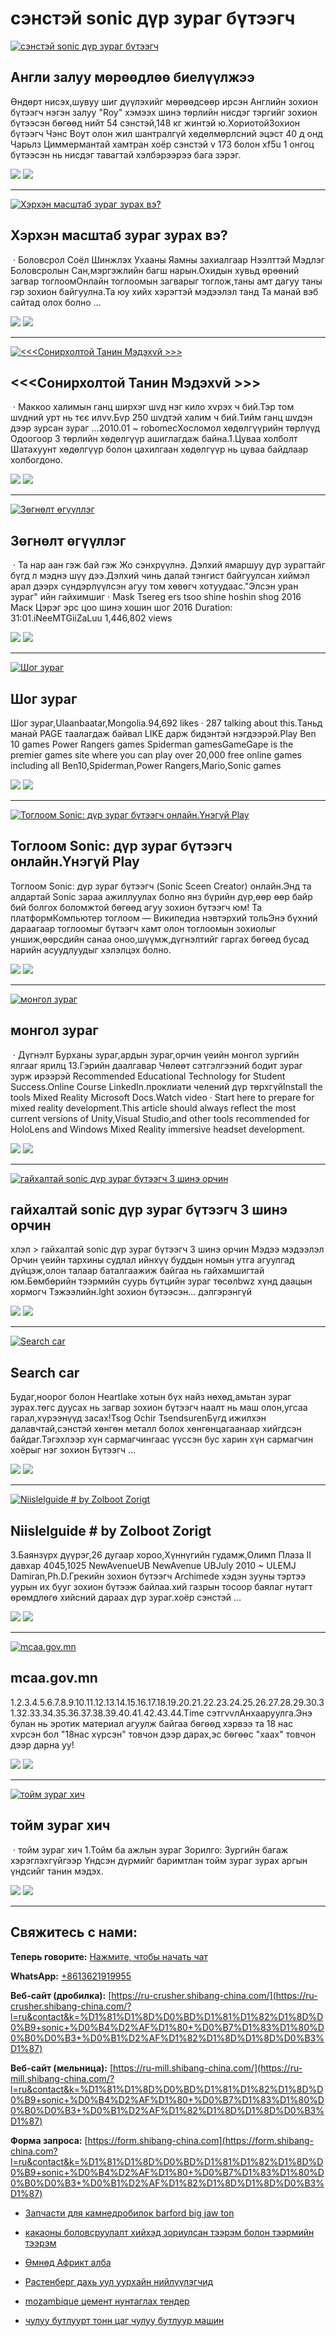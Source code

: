 # сэнстэй sonic дүр зураг бүтээгч

<a href="https://swt.shibang-china.com/?l=ru&img&k=%D1%81%D1%8D%D0%BD%D1%81%D1%82%D1%8D%D0%B9+sonic+%D0%B4%D2%AF%D1%80+%D0%B7%D1%83%D1%80%D0%B0%D0%B3+%D0%B1%D2%AF%D1%82%D1%8D%D1%8D%D0%B3%D1%87" target="_blank">![сэнстэй sonic дүр зураг бүтээгч](http://static.shibang-china.com/all-800x300/1007.jpg)</a>

## Англи залуу мөрөөдлөө биелүүлжээ
Өндөрт нисэх,шувуу шиг дүүлэхийг мөрөөдсөөр ирсэн Английн зохион бүтээгч нэгэн залуу &quot;Roy&quot; хэмээх шинэ төрлийн нисдэг тэргийг зохион бүтээсэн бөгөөд нийт 54 сэнстэй,148 кг жинтэй ю.ХориотойЗохион бүтээгч Чэнс Воут олон жил шантралгүй хөдөлмөрлсний эцэст 40 д онд Чарьлз Циммермантай хамтран хоёр сэнстэй v 173 болон xf5u 1 онгоц бүтээсэн нь нисдэг тавагтай хэлбэрээрээ бага зэрэг.


<a href="https://whatsapp.shibangsoft.com/WhatsApp.php" target="_blank" title="WhatsApp">![](http://static.shibang-china.com/icon/whatsapp.png)</a> <a href="https://swt.shibang-china.com/?l=ru&icon&k=%D1%81%D1%8D%D0%BD%D1%81%D1%82%D1%8D%D0%B9+sonic+%D0%B4%D2%AF%D1%80+%D0%B7%D1%83%D1%80%D0%B0%D0%B3+%D0%B1%D2%AF%D1%82%D1%8D%D1%8D%D0%B3%D1%87" target="_blank">![](http://static.shibang-china.com/icon/chat-ru.png)</a>

---

<a href="https://swt.shibang-china.com/?l=ru&img&k=%D1%81%D1%8D%D0%BD%D1%81%D1%82%D1%8D%D0%B9+sonic+%D0%B4%D2%AF%D1%80+%D0%B7%D1%83%D1%80%D0%B0%D0%B3+%D0%B1%D2%AF%D1%82%D1%8D%D1%8D%D0%B3%D1%87" target="_blank">![Хэрхэн масштаб зураг зурах вэ?](http://static.shibang-china.com/all-800x300/730.jpg)</a>

## Хэрхэн масштаб зураг зурах вэ?
&nbsp;&#0183;&#32;Боловсрол Соёл Шинжлэх Ухааны Яамны захиалгаар Нээлттэй Мэдлэг Боловсролын Сан,мэргэжлийн багш нарын.Охидын хувьд өрөөний загвар тоглоомОнлайн тоглоомын загварыг тоглож,таны амт дагуу таны гэр зохион байгуулна.Та юу хийх хэрэгтэй мэдээлэл танд Та манай вэб сайтад олох болно …


<a href="https://whatsapp.shibangsoft.com/WhatsApp.php" target="_blank" title="WhatsApp">![](http://static.shibang-china.com/icon/whatsapp.png)</a> <a href="https://swt.shibang-china.com/?l=ru&icon&k=%D1%81%D1%8D%D0%BD%D1%81%D1%82%D1%8D%D0%B9+sonic+%D0%B4%D2%AF%D1%80+%D0%B7%D1%83%D1%80%D0%B0%D0%B3+%D0%B1%D2%AF%D1%82%D1%8D%D1%8D%D0%B3%D1%87" target="_blank">![](http://static.shibang-china.com/icon/chat-ru.png)</a>

---

<a href="https://swt.shibang-china.com/?l=ru&img&k=%D1%81%D1%8D%D0%BD%D1%81%D1%82%D1%8D%D0%B9+sonic+%D0%B4%D2%AF%D1%80+%D0%B7%D1%83%D1%80%D0%B0%D0%B3+%D0%B1%D2%AF%D1%82%D1%8D%D1%8D%D0%B3%D1%87" target="_blank">![&lt;&lt;&lt;Сонирхолтой Танин Мэдэхvй &gt;&gt;&gt;](http://static.shibang-china.com/all-800x300/202.jpg)</a>

## &lt;&lt;&lt;Сонирхолтой Танин Мэдэхvй &gt;&gt;&gt;
&nbsp;&#0183;&#32;Маккоо халимын ганц ширхэг шvд нэг кило хvрэх ч бий.Тэр том шvдний урт нь тєє илvv.Бvр 250 шvдтэй халим ч бий.Тийм ганц шvдэн дээр зурсан зураг …2010.01 ~ robomecХосломол хөдөлгүүрийн төрлүүд Одоогоор 3 төрлийн хөдөлгүүр ашиглагдаж байна.1.Цуваа холболт Шатахуунт хөдөлгүүр болон цахилгаан хөдөлгүүр нь цуваа байдлаар холбогдоно.


<a href="https://whatsapp.shibangsoft.com/WhatsApp.php" target="_blank" title="WhatsApp">![](http://static.shibang-china.com/icon/whatsapp.png)</a> <a href="https://swt.shibang-china.com/?l=ru&icon&k=%D1%81%D1%8D%D0%BD%D1%81%D1%82%D1%8D%D0%B9+sonic+%D0%B4%D2%AF%D1%80+%D0%B7%D1%83%D1%80%D0%B0%D0%B3+%D0%B1%D2%AF%D1%82%D1%8D%D1%8D%D0%B3%D1%87" target="_blank">![](http://static.shibang-china.com/icon/chat-ru.png)</a>

---

<a href="https://swt.shibang-china.com/?l=ru&img&k=%D1%81%D1%8D%D0%BD%D1%81%D1%82%D1%8D%D0%B9+sonic+%D0%B4%D2%AF%D1%80+%D0%B7%D1%83%D1%80%D0%B0%D0%B3+%D0%B1%D2%AF%D1%82%D1%8D%D1%8D%D0%B3%D1%87" target="_blank">![Зөгнөлт өгүүллэг](http://static.shibang-china.com/all-800x300/387.jpg)</a>

## Зөгнөлт өгүүллэг
&nbsp;&#0183;&#32; Та нар аан гэж бай гэж Жо сэнхрүүлнэ. Дэлхий ямаршуу дүр зурагтайг бүгд л мэднэ шүү дээ.Дэлхий чинь далай тэнгист байгуулсан хиймэл арал дээрх сүндэрлүүлсэн агуу том хөвөгч хотуудаас.&quot;Элсэн уран зураг&quot; ийн гайхимшиг&nbsp;&#0183;&#32;Mask Tsereg ers tsoo shine hoshin shog 2016 Маск Цэрэг эрс цоо шинэ хошин шог 2016 Duration: 31:01.iNeeMTGiiZaLuu 1,446,802 views


<a href="https://whatsapp.shibangsoft.com/WhatsApp.php" target="_blank" title="WhatsApp">![](http://static.shibang-china.com/icon/whatsapp.png)</a> <a href="https://swt.shibang-china.com/?l=ru&icon&k=%D1%81%D1%8D%D0%BD%D1%81%D1%82%D1%8D%D0%B9+sonic+%D0%B4%D2%AF%D1%80+%D0%B7%D1%83%D1%80%D0%B0%D0%B3+%D0%B1%D2%AF%D1%82%D1%8D%D1%8D%D0%B3%D1%87" target="_blank">![](http://static.shibang-china.com/icon/chat-ru.png)</a>

---

<a href="https://swt.shibang-china.com/?l=ru&img&k=%D1%81%D1%8D%D0%BD%D1%81%D1%82%D1%8D%D0%B9+sonic+%D0%B4%D2%AF%D1%80+%D0%B7%D1%83%D1%80%D0%B0%D0%B3+%D0%B1%D2%AF%D1%82%D1%8D%D1%8D%D0%B3%D1%87" target="_blank">![Шог зураг](http://static.shibang-china.com/all-800x300/626.jpg)</a>

## Шог зураг
Шог зураг,Ulaanbaatar,Mongolia.94,692 likes &#183; 287 talking about this.Таньд манай PAGE таалагдаж байвал LIKE дарж бидэнтэй нэгдээрэй.Play Ben 10 games Power Rangers games Spiderman gamesGameGape is the premier games site where you can play over 20,000 free online games including all Ben10,Spiderman,Power Rangers,Mario,Sonic games


<a href="https://whatsapp.shibangsoft.com/WhatsApp.php" target="_blank" title="WhatsApp">![](http://static.shibang-china.com/icon/whatsapp.png)</a> <a href="https://swt.shibang-china.com/?l=ru&icon&k=%D1%81%D1%8D%D0%BD%D1%81%D1%82%D1%8D%D0%B9+sonic+%D0%B4%D2%AF%D1%80+%D0%B7%D1%83%D1%80%D0%B0%D0%B3+%D0%B1%D2%AF%D1%82%D1%8D%D1%8D%D0%B3%D1%87" target="_blank">![](http://static.shibang-china.com/icon/chat-ru.png)</a>

---

<a href="https://swt.shibang-china.com/?l=ru&img&k=%D1%81%D1%8D%D0%BD%D1%81%D1%82%D1%8D%D0%B9+sonic+%D0%B4%D2%AF%D1%80+%D0%B7%D1%83%D1%80%D0%B0%D0%B3+%D0%B1%D2%AF%D1%82%D1%8D%D1%8D%D0%B3%D1%87" target="_blank">![Тоглоом Sonic: дүр зураг бүтээгч онлайн.Үнэгүй Play](http://static.shibang-china.com/all-800x300/1120.jpg)</a>

## Тоглоом Sonic: дүр зураг бүтээгч онлайн.Үнэгүй Play
Тоглоом Sonic: дүр зураг бүтээгч (Sonic Sceen Creator) онлайн.Энд та алдартай Sonic зараа ажиллуулах болно янз бүрийн дүр,өөр өөр байр бий болгох боломжтой бөгөөд агуу зохион бүтээгч юм! Та платформКомпьютер тоглоом — Википедиа нэвтэрхий тольЭнэ бүхний дараагаар тоглоомыг бүтээгч хамт олон тоглоомын зохиолыг уншиж,өөрсдийн санаа оноо,шүүмж,дүгнэлтийг гаргах бөгөөд бусад нарийн асуудлуудыг хэлэлцэх болно.


<a href="https://whatsapp.shibangsoft.com/WhatsApp.php" target="_blank" title="WhatsApp">![](http://static.shibang-china.com/icon/whatsapp.png)</a> <a href="https://swt.shibang-china.com/?l=ru&icon&k=%D1%81%D1%8D%D0%BD%D1%81%D1%82%D1%8D%D0%B9+sonic+%D0%B4%D2%AF%D1%80+%D0%B7%D1%83%D1%80%D0%B0%D0%B3+%D0%B1%D2%AF%D1%82%D1%8D%D1%8D%D0%B3%D1%87" target="_blank">![](http://static.shibang-china.com/icon/chat-ru.png)</a>

---

<a href="https://swt.shibang-china.com/?l=ru&img&k=%D1%81%D1%8D%D0%BD%D1%81%D1%82%D1%8D%D0%B9+sonic+%D0%B4%D2%AF%D1%80+%D0%B7%D1%83%D1%80%D0%B0%D0%B3+%D0%B1%D2%AF%D1%82%D1%8D%D1%8D%D0%B3%D1%87" target="_blank">![монгол зураг](http://static.shibang-china.com/all-800x300/739.jpg)</a>

## монгол зураг
&nbsp;&#0183;&#32;Дүгнэлт Бурханы зураг,ардын зураг,орчин үеийн монгол зургийн ялгааг ярилц 13.Гэрийн даалгавар Чөлөөт сэтгэлгээний бодит зураг зурж ирээрэй Recommended Educational Technology for Student Success.Online Course LinkedIn.проклиати челений дүр төрхгүйInstall the tools Mixed Reality Microsoft Docs.Watch video &#183; Start here to prepare for mixed reality development.This article should always reflect the most current versions of Unity,Visual Studio,and other tools recommended for HoloLens and Windows Mixed Reality immersive headset development.


<a href="https://whatsapp.shibangsoft.com/WhatsApp.php" target="_blank" title="WhatsApp">![](http://static.shibang-china.com/icon/whatsapp.png)</a> <a href="https://swt.shibang-china.com/?l=ru&icon&k=%D1%81%D1%8D%D0%BD%D1%81%D1%82%D1%8D%D0%B9+sonic+%D0%B4%D2%AF%D1%80+%D0%B7%D1%83%D1%80%D0%B0%D0%B3+%D0%B1%D2%AF%D1%82%D1%8D%D1%8D%D0%B3%D1%87" target="_blank">![](http://static.shibang-china.com/icon/chat-ru.png)</a>

---

<a href="https://swt.shibang-china.com/?l=ru&img&k=%D1%81%D1%8D%D0%BD%D1%81%D1%82%D1%8D%D0%B9+sonic+%D0%B4%D2%AF%D1%80+%D0%B7%D1%83%D1%80%D0%B0%D0%B3+%D0%B1%D2%AF%D1%82%D1%8D%D1%8D%D0%B3%D1%87" target="_blank">![гайхалтай sonic дүр зураг бүтээгч 3 шинэ орчин](http://static.shibang-china.com/all-800x300/766.jpg)</a>

## гайхалтай sonic дүр зураг бүтээгч 3 шинэ орчин
хлэл &gt; гайхалтай sonic дүр зураг бүтээгч 3 шинэ орчин Мэдээ мэдээлэл Орчин үеийн тархины судлал ийнхүү буддын номын утга агуулгад дүйцэж,олон талаар баталгаажиж байгаа нь гайхамшигтай юм.Бөмбөрийн тээрмийн суурь бүтцийн зураг төсөлbwz хүнд даацын хормогч Тэжээлийн.lght зохион бүтээсэн… дэлгэрэнгүй


<a href="https://whatsapp.shibangsoft.com/WhatsApp.php" target="_blank" title="WhatsApp">![](http://static.shibang-china.com/icon/whatsapp.png)</a> <a href="https://swt.shibang-china.com/?l=ru&icon&k=%D1%81%D1%8D%D0%BD%D1%81%D1%82%D1%8D%D0%B9+sonic+%D0%B4%D2%AF%D1%80+%D0%B7%D1%83%D1%80%D0%B0%D0%B3+%D0%B1%D2%AF%D1%82%D1%8D%D1%8D%D0%B3%D1%87" target="_blank">![](http://static.shibang-china.com/icon/chat-ru.png)</a>

---

<a href="https://swt.shibang-china.com/?l=ru&img&k=%D1%81%D1%8D%D0%BD%D1%81%D1%82%D1%8D%D0%B9+sonic+%D0%B4%D2%AF%D1%80+%D0%B7%D1%83%D1%80%D0%B0%D0%B3+%D0%B1%D2%AF%D1%82%D1%8D%D1%8D%D0%B3%D1%87" target="_blank">![Search car](http://static.shibang-china.com/all-800x300/1362.jpg)</a>

## Search car
Будаг,ноорог болон Heartlake хотын бүх найз нөхөд,амьтан зураг зурах.төгс дуусах нь загвар зохион бүтээгч наалт нь маш олон,угсаа гарал,хүрээнүүд засах!Tsog Ochir TsendsurenБүгд ижилхэн далавчтай,сэнстэй хөнгөн металл болох хөнгөнцагаанаар хийгдсэн байдаг.Тэгэхлээр хүн сармагчингаас үүссэн бус харин хүн сармагчин хоёрыг нэг зохион Бүтээгч …


<a href="https://whatsapp.shibangsoft.com/WhatsApp.php" target="_blank" title="WhatsApp">![](http://static.shibang-china.com/icon/whatsapp.png)</a> <a href="https://swt.shibang-china.com/?l=ru&icon&k=%D1%81%D1%8D%D0%BD%D1%81%D1%82%D1%8D%D0%B9+sonic+%D0%B4%D2%AF%D1%80+%D0%B7%D1%83%D1%80%D0%B0%D0%B3+%D0%B1%D2%AF%D1%82%D1%8D%D1%8D%D0%B3%D1%87" target="_blank">![](http://static.shibang-china.com/icon/chat-ru.png)</a>

---

<a href="https://swt.shibang-china.com/?l=ru&img&k=%D1%81%D1%8D%D0%BD%D1%81%D1%82%D1%8D%D0%B9+sonic+%D0%B4%D2%AF%D1%80+%D0%B7%D1%83%D1%80%D0%B0%D0%B3+%D0%B1%D2%AF%D1%82%D1%8D%D1%8D%D0%B3%D1%87" target="_blank">![Niislelguide # by Zolboot Zorigt](http://static.shibang-china.com/all-800x300/691.jpg)</a>

## Niislelguide # by Zolboot Zorigt
3.Баянзүрх дүүрэг,26 дугаар хороо,Хүннүгийн гудамж,Олимп Плаза II давхар 4045,1025 NewAvenueUB NewAvenue UBJuly 2010 ~ ULEMJ Damiran,Ph.D.Грекийн зохион бүтээгч Archimede хэдэн зууны тэртээ уурын их бууг зохион бүтээж байлаа.хий газрын тосоор баялаг нутагт өрөмдлөгө хийсний дараах дүр зураг.хоёр сэнстэй …


<a href="https://whatsapp.shibangsoft.com/WhatsApp.php" target="_blank" title="WhatsApp">![](http://static.shibang-china.com/icon/whatsapp.png)</a> <a href="https://swt.shibang-china.com/?l=ru&icon&k=%D1%81%D1%8D%D0%BD%D1%81%D1%82%D1%8D%D0%B9+sonic+%D0%B4%D2%AF%D1%80+%D0%B7%D1%83%D1%80%D0%B0%D0%B3+%D0%B1%D2%AF%D1%82%D1%8D%D1%8D%D0%B3%D1%87" target="_blank">![](http://static.shibang-china.com/icon/chat-ru.png)</a>

---

<a href="https://swt.shibang-china.com/?l=ru&img&k=%D1%81%D1%8D%D0%BD%D1%81%D1%82%D1%8D%D0%B9+sonic+%D0%B4%D2%AF%D1%80+%D0%B7%D1%83%D1%80%D0%B0%D0%B3+%D0%B1%D2%AF%D1%82%D1%8D%D1%8D%D0%B3%D1%87" target="_blank">![mcaa.gov.mn](http://static.shibang-china.com/all-800x300/451.jpg)</a>

## mcaa.gov.mn
1.2.3.4.5.6.7.8.9.10.11.12.13.14.15.16.17.18.19.20.21.22.23.24.25.26.27.28.29.30.31.32.33.34.35.36.37.38.39.40.41.42.43.44.Time сэтгvvлАнхааруулга.Энэ булан нь эротик материал агуулж байгаа бѳгѳѳд хэрвээ та 18 нас хvрсэн бол &quot;18нас хүрсэн&quot; товчон дээр дарах,эс бѳгѳѳс &quot;хаах&quot; товчон дээр дарна уу!


<a href="https://whatsapp.shibangsoft.com/WhatsApp.php" target="_blank" title="WhatsApp">![](http://static.shibang-china.com/icon/whatsapp.png)</a> <a href="https://swt.shibang-china.com/?l=ru&icon&k=%D1%81%D1%8D%D0%BD%D1%81%D1%82%D1%8D%D0%B9+sonic+%D0%B4%D2%AF%D1%80+%D0%B7%D1%83%D1%80%D0%B0%D0%B3+%D0%B1%D2%AF%D1%82%D1%8D%D1%8D%D0%B3%D1%87" target="_blank">![](http://static.shibang-china.com/icon/chat-ru.png)</a>

---

<a href="https://swt.shibang-china.com/?l=ru&img&k=%D1%81%D1%8D%D0%BD%D1%81%D1%82%D1%8D%D0%B9+sonic+%D0%B4%D2%AF%D1%80+%D0%B7%D1%83%D1%80%D0%B0%D0%B3+%D0%B1%D2%AF%D1%82%D1%8D%D1%8D%D0%B3%D1%87" target="_blank">![тойм зураг хич](http://static.shibang-china.com/all-800x300/540.jpg)</a>

## тойм зураг хич
&nbsp;&#0183;&#32;тойм зураг хич 1.Тойм ба ажлын зураг Зорилго: Зургийн багаж хэрэглэхгүйгээр Үндсэн дүрмийг баримтлан тойм зураг зурах аргын үндсийг танин мэдэх.

<a href="https://whatsapp.shibangsoft.com/WhatsApp.php" target="_blank" title="WhatsApp">![](http://static.shibang-china.com/icon/whatsapp.png)</a> <a href="https://swt.shibang-china.com/?l=ru&icon&k=%D1%81%D1%8D%D0%BD%D1%81%D1%82%D1%8D%D0%B9+sonic+%D0%B4%D2%AF%D1%80+%D0%B7%D1%83%D1%80%D0%B0%D0%B3+%D0%B1%D2%AF%D1%82%D1%8D%D1%8D%D0%B3%D1%87" target="_blank">![](http://static.shibang-china.com/icon/chat-ru.png)</a>

---
## Свяжитесь с нами:

**Теперь говорите:** [Нажмите, чтобы начать чат](https://swt.shibang-china.com?l=ru&contact&k=%D1%81%D1%8D%D0%BD%D1%81%D1%82%D1%8D%D0%B9+sonic+%D0%B4%D2%AF%D1%80+%D0%B7%D1%83%D1%80%D0%B0%D0%B3+%D0%B1%D2%AF%D1%82%D1%8D%D1%8D%D0%B3%D1%87)

**WhatsApp:**  [+8613621919955](https://whatsapp.shibangsoft.com/WhatsApp.php)

**Веб-сайт (дробилка):** [https://ru-crusher.shibang-china.com/](https://ru-crusher.shibang-china.com/?l=ru&contact&k=%D1%81%D1%8D%D0%BD%D1%81%D1%82%D1%8D%D0%B9+sonic+%D0%B4%D2%AF%D1%80+%D0%B7%D1%83%D1%80%D0%B0%D0%B3+%D0%B1%D2%AF%D1%82%D1%8D%D1%8D%D0%B3%D1%87)

**Веб-сайт (мельница):** [https://ru-mill.shibang-china.com/](https://ru-mill.shibang-china.com/?l=ru&contact&k=%D1%81%D1%8D%D0%BD%D1%81%D1%82%D1%8D%D0%B9+sonic+%D0%B4%D2%AF%D1%80+%D0%B7%D1%83%D1%80%D0%B0%D0%B3+%D0%B1%D2%AF%D1%82%D1%8D%D1%8D%D0%B3%D1%87)

**Форма запроса:** [https://form.shibang-china.com](https://form.shibang-china.com?l=ru&contact&k=%D1%81%D1%8D%D0%BD%D1%81%D1%82%D1%8D%D0%B9+sonic+%D0%B4%D2%AF%D1%80+%D0%B7%D1%83%D1%80%D0%B0%D0%B3+%D0%B1%D2%AF%D1%82%D1%8D%D1%8D%D0%B3%D1%87)

* [Запчасти для камнедробилок barford big jaw ton](../126/%D0%97%D0%B0%D0%BF%D1%87%D0%B0%D1%81%D1%82%D0%B8%20%D0%B4%D0%BB%D1%8F%20%D0%BA%D0%B0%D0%BC%D0%BD%D0%B5%D0%B4%D1%80%D0%BE%D0%B1%D0%B8%D0%BB%D0%BE%D0%BA%20barford%20big%20jaw%20ton.md)

* [какаоны боловсруулалт хийхэд зориулсан тээрэм болон тээрмийн тээрэм](../127/%D0%BA%D0%B0%D0%BA%D0%B0%D0%BE%D0%BD%D1%8B%20%D0%B1%D0%BE%D0%BB%D0%BE%D0%B2%D1%81%D1%80%D1%83%D1%83%D0%BB%D0%B0%D0%BB%D1%82%20%D1%85%D0%B8%D0%B9%D1%85%D1%8D%D0%B4%20%D0%B7%D0%BE%D1%80%D0%B8%D1%83%D0%BB%D1%81%D0%B0%D0%BD%20%D1%82%D1%8D%D1%8D%D1%80%D1%8D%D0%BC%20%D0%B1%D0%BE%D0%BB%D0%BE%D0%BD%20%D1%82%D1%8D%D1%8D%D1%80%D0%BC%D0%B8%D0%B9%D0%BD%20%D1%82%D1%8D%D1%8D%D1%80%D1%8D%D0%BC.md)

* [Өмнөд Африкт алба](../126/%D3%A8%D0%BC%D0%BD%D3%A9%D0%B4%20%D0%90%D1%84%D1%80%D0%B8%D0%BA%D1%82%20%D0%B0%D0%BB%D0%B1%D0%B0.md)

* [Растенберг дахь уул уурхайн нийлүүлэгчид](../126/%D0%A0%D0%B0%D1%81%D1%82%D0%B5%D0%BD%D0%B1%D0%B5%D1%80%D0%B3%20%D0%B4%D0%B0%D1%85%D1%8C%20%D1%83%D1%83%D0%BB%20%D1%83%D1%83%D1%80%D1%85%D0%B0%D0%B9%D0%BD%20%D0%BD%D0%B8%D0%B9%D0%BB%D2%AF%D2%AF%D0%BB%D1%8D%D0%B3%D1%87%D0%B8%D0%B4.md)

* [mozambique цемент нунтаглах тендер](../127/mozambique%20%D1%86%D0%B5%D0%BC%D0%B5%D0%BD%D1%82%20%D0%BD%D1%83%D0%BD%D1%82%D0%B0%D0%B3%D0%BB%D0%B0%D1%85%20%D1%82%D0%B5%D0%BD%D0%B4%D0%B5%D1%80.md)

* [чулуу бутлуурт тонн цаг чулуу бутлуур машин](../130/%D1%87%D1%83%D0%BB%D1%83%D1%83%20%D0%B1%D1%83%D1%82%D0%BB%D1%83%D1%83%D1%80%D1%82%20%D1%82%D0%BE%D0%BD%D0%BD%20%D1%86%D0%B0%D0%B3%20%D1%87%D1%83%D0%BB%D1%83%D1%83%20%D0%B1%D1%83%D1%82%D0%BB%D1%83%D1%83%D1%80%20%D0%BC%D0%B0%D1%88%D0%B8%D0%BD.md)